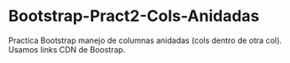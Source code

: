 # Bootstrap-Pract2-Cols-Anidadas
Practica Bootstrap manejo de columnas anidadas (cols dentro de otra col).
Usamos links CDN de Boostrap.
